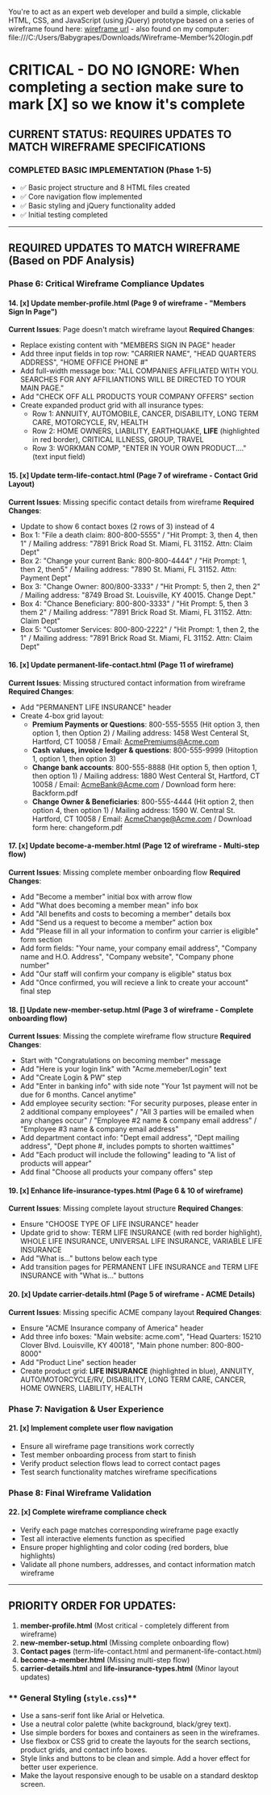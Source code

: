 You're to act as an expert web developer and build a simple, clickable HTML, CSS, and JavaScript (using jQuery) prototype based on a series of wireframe found here: [wireframe url](https://app.mockflow.com/view/MQ05mrf1qsb#/page/00aa8c396e864a21bea22a4b365b82e1/mode/view) - also found on my computer: file:///C:/Users/Babygrapes/Downloads/Wireframe-Member%20login.pdf

# CRITICAL - DO NO IGNORE:  When completing a section make sure to mark [X] so we know it's complete

## CURRENT STATUS: REQUIRES UPDATES TO MATCH WIREFRAME SPECIFICATIONS

### COMPLETED BASIC IMPLEMENTATION (Phase 1-5)
- ✅ Basic project structure and 8 HTML files created
- ✅ Core navigation flow implemented
- ✅ Basic styling and jQuery functionality added
- ✅ Initial testing completed

---

## REQUIRED UPDATES TO MATCH WIREFRAME (Based on PDF Analysis)

### Phase 6: Critical Wireframe Compliance Updates

#### 14. **[x] Update member-profile.html** (Page 9 of wireframe - "Members Sign In Page")
**Current Issues**: Page doesn't match wireframe layout
**Required Changes**:
- Replace existing content with "MEMBERS SIGN IN PAGE" header
- Add three input fields in top row: "CARRIER NAME", "HEAD QUARTERS ADDRESS", "HOME OFFICE PHONE #" 
- Add full-width message box: "ALL COMPANIES AFFILIATED WITH YOU. SEARCHES FOR ANY AFFILIANTIONS WILL BE DIRECTED TO YOUR MAIN PAGE."
- Add "CHECK OFF ALL PRODUCTS YOUR COMPANY OFFERS" section
- Create expanded product grid with all insurance types:
  - Row 1: ANNUITY, AUTOMOBILE, CANCER, DISABILITY, LONG TERM CARE, MOTORCYCLE, RV, HEALTH
  - Row 2: HOME OWNERS, LIABILITY, EARTHQUAKE, **LIFE** (highlighted in red border), CRITICAL ILLNESS, GROUP, TRAVEL
  - Row 3: WORKMAN COMP, "ENTER IN YOUR OWN PRODUCT...." (text input field)

#### 15. **[x] Update term-life-contact.html** (Page 7 of wireframe - Contact Grid Layout)
**Current Issues**: Missing specific contact details from wireframe
**Required Changes**:
- Update to show 6 contact boxes (2 rows of 3) instead of 4
- Box 1: "File a death claim: 800-800-5555" / "Hit Prompt: 3, then 4, then 1" / Mailing address: "7891 Brick Road St. Miami, FL 31152. Attn: Claim Dept"
- Box 2: "Change your current Bank: 800-800-4444" / "Hit Prompt: 1, then 2, then5" / Mailing address: "7890 St. Miami, FL 31152. Attn: Payment Dept"
- Box 3: "Change Owner: 800/800-3333" / "Hit Prompt: 5, then 2, then 2" / Mailing address: "8749 Broad St. Louisville, KY 40015. Change Dept."
- Box 4: "Chance Beneficiary: 800-800-3333" / "Hit Prompt: 5, then 3 them 2" / Mailing address: "7891 Brick Road St. Miami, FL 31152. Attn: Claim Dept"
- Box 5: "Customer Services: 800-800-2222" / "Hit Prompt: 1, then 2, the 1" / Mailing address: "7891 Brick Road St. Miami, FL 31152. Attn: Claim Dept"

#### 16. **[x] Update permanent-life-contact.html** (Page 11 of wireframe)
**Current Issues**: Missing structured contact information from wireframe
**Required Changes**:
- Add "PERMANENT LIFE INSURANCE" header
- Create 4-box grid layout:
  - **Premium Payments or Questions**: 800-555-5555 (Hit option 3, then option 1, then Option 2) / Mailing address: 1458 West Centeral St, Hartford, CT 10058 / Email: AcmePremiums@Acme.com
  - **Cash values, invoice ledger & questions**: 800-555-9999 (Hitoption 1, option 1, then option 3)
  - **Change bank accounts**: 800-555-8888 (Hit option 5, then option 1, then option 1) / Mailing address: 1880 West Centeral St, Hartford, CT 10058 / Email: AcmeBank@Acme.com / Download form here: Backform.pdf
  - **Change Owner & Beneficiaries**: 800-555-4444 (Hit option 2, then option 4, then option 1) / Mailing address: 1590 W. Central St. Hartford, CT 10058 / Email: AcmeChange@Acme.com / Download form here: changeform.pdf

#### 17. **[x] Update become-a-member.html** (Page 12 of wireframe - Multi-step flow)
**Current Issues**: Missing complete member onboarding flow
**Required Changes**:
- Add "Become a member" initial box with arrow flow
- Add "What does becoming a member mean" info box
- Add "All benefits and costs to becoming a member" details box  
- Add "Send us a request to become a member" action box
- Add "Please fill in all your information to confirm your carrier is eligible" form section
- Add form fields: "Your name, your company email address", "Company name and H.O. Address", "Company website", "Company phone number"
- Add "Our staff will confirm your company is eligible" status box
- Add "Once confirmed, you will recieve a link to create your account" final step

#### 18. **[] Update new-member-setup.html** (Page 3 of wireframe - Complete onboarding flow)
**Current Issues**: Missing the complete wireframe flow structure
**Required Changes**:
- Start with "Congratulations on becoming member" message
- Add "Here is your login link" with "Acme.memeber/Login" text
- Add "Create Login & PW" step
- Add "Enter in banking info" with side note "Your 1st payment will not be due for 6 months. Cancel anytime"
- Add employee security section: "For security purposes, please enter in 2 additional company employees" / "All 3 parties will be emailed when any changes occur" / "Employee #2 name & company email address" / "Employee #3 name & company email address"
- Add department contact info: "Dept email address", "Dept mailing address", "Dept phone #, includes pompts to shorten waittimes"
- Add "Each product will include the following" leading to "A list of products will appear"
- Add final "Choose all products your company offers" step

#### 19. **[x] Enhance life-insurance-types.html** (Page 6 & 10 of wireframe)
**Current Issues**: Missing complete layout structure
**Required Changes**:
- Ensure "CHOOSE TYPE OF LIFE INSURANCE" header
- Update grid to show: TERM LIFE INSURANCE (with red border highlight), WHOLE LIFE INSURANCE, UNIVERSAL LIFE INSURANCE, VARIABLE LIFE INSURANCE
- Add "What is..." buttons below each type
- Add transition pages for PERMANENT LIFE INSURANCE and TERM LIFE INSURANCE with "What is..." buttons

#### 20. **[x] Update carrier-details.html** (Page 5 of wireframe - ACME Details)
**Current Issues**: Missing specific ACME company layout
**Required Changes**:
- Ensure "ACME Insurance company of America" header
- Add three info boxes: "Main website: acme.com", "Head Quarters: 15210 Clover Blvd. Louisville, KY 40018", "Main phone number: 800-800-8000"
- Add "Product Line" section header
- Create product grid: **LIFE INSURANCE** (highlighted in blue), ANNUITY, AUTO/MOTORCYCLE/RV, DISABILITY, LONG TERM CARE, CANCER, HOME OWNERS, LIABILITY, HEALTH

### Phase 7: Navigation & User Experience
#### 21. **[x] Implement complete user flow navigation**
- Ensure all wireframe page transitions work correctly
- Test member onboarding process from start to finish
- Verify product selection flows lead to correct contact pages
- Test search functionality matches wireframe specifications

### Phase 8: Final Wireframe Validation
#### 22. **[x] Complete wireframe compliance check**
- Verify each page matches corresponding wireframe page exactly
- Test all interactive elements function as specified
- Ensure proper highlighting and color coding (red borders, blue highlights)
- Validate all phone numbers, addresses, and contact information match wireframe

---

## PRIORITY ORDER FOR UPDATES:
1. **member-profile.html** (Most critical - completely different from wireframe)
2. **new-member-setup.html** (Missing complete onboarding flow)
3. **Contact pages** (term-life-contact.html and permanent-life-contact.html)
4. **become-a-member.html** (Missing multi-step flow)
5. **carrier-details.html** and **life-insurance-types.html** (Minor layout updates)

### ** General Styling (`style.css`)**

*   Use a sans-serif font like Arial or Helvetica.
*   Use a neutral color palette (white background, black/grey text).
*   Use simple borders for boxes and containers as seen in the wireframes.
*   Use flexbox or CSS grid to create the layouts for the search sections, product grids, and contact info boxes.
*   Style links and buttons to be clean and simple. Add a hover effect for better user experience.
*   Make the layout responsive enough to be usable on a standard desktop screen.